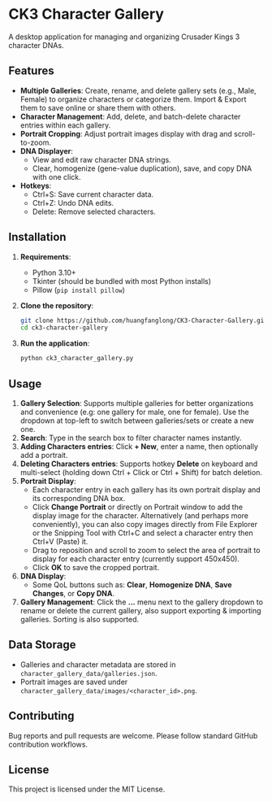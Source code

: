 # CK3 Character Gallery

A desktop application for managing and organizing Crusader Kings 3 character DNAs.

## Features

- **Multiple Galleries**: Create, rename, and delete gallery sets (e.g., Male, Female) to organize characters or categorize them. Import & Export them to save online or share them with others.
- **Character Management**: Add, delete, and batch-delete character entries within each gallery.
- **Portrait Cropping**: Adjust portrait images display with drag and scroll-to-zoom.
- **DNA Displayer**:
  - View and edit raw character DNA strings.
  - Clear, homogenize (gene-value duplication), save, and copy DNA with one click.
- **Hotkeys**:
  - Ctrl+S: Save current character data.
  - Ctrl+Z: Undo DNA edits.
  - Delete: Remove selected characters.

## Installation

1. **Requirements**:
   - Python 3.10+
   - Tkinter (should be bundled with most Python installs)
   - Pillow (`pip install pillow`)

2. **Clone the repository**:
   ```bash
   git clone https://github.com/huangfanglong/CK3-Character-Gallery.git
   cd ck3-character-gallery
   ```

3. **Run the application**:
   ```bash
   python ck3_character_gallery.py
   ```

## Usage

1. **Gallery Selection**: Supports multiple galleries for better organizations and convenience (e.g: one gallery for male, one for female). Use the dropdown at top-left to switch between galleries/sets or create a new one.
2. **Search**: Type in the search box to filter character names instantly.
3. **Adding Characters entries**: Click **+ New**, enter a name, then optionally add a portrait.
4. **Deleting Characters entries**: Supports hotkey **Delete** on keyboard and multi-select (holding down Ctrl + Click or Ctrl + Shift) for batch deletion.
5. **Portrait Display**:
   - Each character entry in each gallery has its own portrait display and its corresponding DNA box.
   - Click **Change Portrait** or directly on Portrait window to add the display image for the character. Alternatively (and perhaps more conveniently), you can also copy images directly from File Explorer or the Snipping Tool with Ctrl+C and select a character entry then Ctrl+V (Paste) it.
   - Drag to reposition and scroll to zoom to select the area of portrait to display for each character entry (currently support 450x450).
   - Click **OK** to save the cropped portrait.
6. **DNA Display**:
   - Some QoL buttons such as: **Clear**, **Homogenize DNA**, **Save Changes**, or **Copy DNA**.
7. **Gallery Management**: Click the **...** menu next to the gallery dropdown to rename or delete the current gallery, also support exporting & importing galleries. Sorting is also supported.

## Data Storage

- Galleries and character metadata are stored in `character_gallery_data/galleries.json`.
- Portrait images are saved under `character_gallery_data/images/<character_id>.png`.

## Contributing

Bug reports and pull requests are welcome. Please follow standard GitHub contribution workflows.

## License

This project is licensed under the MIT License.
